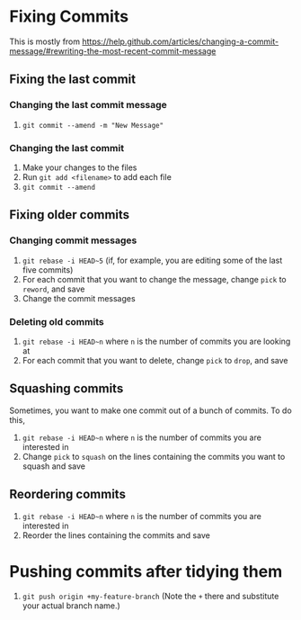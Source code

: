 # Fixing Commits
This is mostly from https://help.github.com/articles/changing-a-commit-message/#rewriting-the-most-recent-commit-message
## Fixing the last commit
### Changing the last commit message
1. `git commit --amend -m "New Message"`

### Changing the last commit
1. Make your changes to the files
2. Run `git add <filename>` to add each file
3. `git commit --amend`

## Fixing older commits
### Changing commit messages
1. `git rebase -i HEAD~5` (if, for example, you are editing some of the last five commits)
2. For each commit that you want to change the message, change `pick` to `reword`, and save
3. Change the commit messages

### Deleting old commits
1. `git rebase -i HEAD~n` where `n` is the number of commits you are looking at
2. For each commit that you want to delete, change `pick` to `drop`, and save

## Squashing commits
Sometimes, you want to make one commit out of a bunch of commits. To do this,

1. `git rebase -i HEAD~n` where `n` is the number of commits you are interested in
2. Change `pick` to `squash` on the lines containing the commits you want to squash and save

## Reordering commits
1. `git rebase -i HEAD~n` where `n` is the number of commits you are interested in
2. Reorder the lines containing the commits and save

# Pushing commits after tidying them
1. `git push origin +my-feature-branch`  (Note the `+` there and substitute your actual branch name.)
